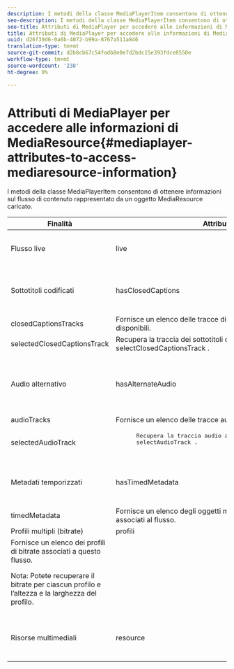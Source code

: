 ```yaml
---
description: I metodi della classe MediaPlayerItem consentono di ottenere informazioni sul flusso di contenuto rappresentato da un oggetto MediaResource caricato.
seo-description: I metodi della classe MediaPlayerItem consentono di ottenere informazioni sul flusso di contenuto rappresentato da un oggetto MediaResource caricato.
seo-title: Attributi di MediaPlayer per accedere alle informazioni di MediaResource
title: Attributi di MediaPlayer per accedere alle informazioni di MediaResource
uuid: d26f39d6-0a6b-4072-b99a-8767a511a846
translation-type: tm+mt
source-git-commit: d2b8cb67c54fadb8e0e7d2bdc15e393fdce8550e
workflow-type: tm+mt
source-wordcount: '238'
ht-degree: 0%

---
```



# Attributi di MediaPlayer per accedere alle informazioni di MediaResource{#mediaplayer-attributes-to-access-mediaresource-information}

I metodi della classe MediaPlayerItem consentono di ottenere informazioni sul flusso di contenuto rappresentato da un oggetto MediaResource caricato.

<table frame="all" colsep="1" rowsep="1" id="table_46225307CA5B4BB1869576E0B9141E38"> 
 <thead> 
  <tr rowsep="1"> 
   <th colname="1" class="entry"> Finalità </th> 
   <th colname="2" class="entry"> Attributo </th> 
   <th colname="3" class="entry"> Descrizione </th> 
  </tr> 
 </thead>
 <tbody> 
  <tr rowsep="1"> 
   <td colname="1"> Flusso live </td> 
   <td colname="2"> <span class="codeph"> live  </span> </td> 
   <td colname="3"> True se il flusso è attivo; false se è VOD. </td> 
  </tr> 
  <tr rowsep="1"> 
   <td colname="1" morerows="2"> Sottotitoli codificati </td> 
   <td colname="2"> <span class="codeph"> hasClosedCaptions  </span> </td> 
   <td colname="3"> True se sono disponibili tracce di sottotitoli codificati. </td> 
  </tr> 
  <tr rowsep="1"> 
   <td colname="2"> <span class="codeph"> closedCaptionsTracks  </span> </td> 
   <td colname="3"> Fornisce un elenco delle tracce di sottotitoli codificati disponibili. </td> 
  </tr> 
  <tr rowsep="1"> 
   <td colname="2"> <span class="codeph"> selectedClosedCaptionsTrack  </span> </td> 
   <td colname="3"> Recupera la traccia dei sottotitoli codificati selezionata con <span class="codeph"> selectClosedCaptionsTrack </span>. </td> 
  </tr> 
  <tr rowsep="1"> 
   <td colname="1" morerows="2"> Audio alternativo </td> 
   <td colname="2"> <span class="codeph"> hasAlternateAudio  </span> </td> 
   <td colname="3"> <p>True se il flusso dispone di tracce audio alternative. </p> </td> 
  </tr> 
  <tr rowsep="1"> 
   <td colname="2"> <span class="codeph"> audioTracks  </span> </td> 
   <td colname="3"> Fornisce un elenco delle tracce audio alternative disponibili. </td> 
  </tr> 
  <tr rowsep="1"> 
   <td colname="2"> <span class="codeph"> selectedAudioTrack  </span> </td> 
   <td colname="3"> 
    <pre>
      Recupera la traccia audio attualmente selezionata con 
     <span class="codeph"> selectAudioTrack </span>. 
    </pre> </td> 
  </tr> 
  <tr rowsep="1"> 
   <td colname="1" morerows="1"> Metadati temporizzati </td> 
   <td colname="2"> <span class="codeph"> hasTimedMetadata  </span> </td> 
   <td colname="3"> True se il flusso ha associato metadati temporizzati. </td> 
  </tr> 
  <tr rowsep="1"> 
   <td colname="2"> <span class="codeph"> timedMetadata  </span> </td> 
   <td colname="3"> Fornisce un elenco degli oggetti metadati temporizzati associati al flusso. </td> 
  </tr> 
  <tr rowsep="1"> 
   <td colname="1" morerows="1"> Profili multipli (bitrate) </td> 
   <td colname="2" morerows="1"> <span class="codeph"> profili  </span> </td> 
   <td colname="3"> </td> 
  </tr> 
  <tr rowsep="1"> 
   <td colname="3"> Fornisce un elenco dei profili di bitrate associati a questo flusso. <p>Nota:  Potete recuperare il bitrate per ciascun profilo e l’altezza e la larghezza del profilo. </p> </td> 
  </tr> 
  <tr rowsep="1"> 
   <td colname="1"> Risorse multimediali </td> 
   <td colname="2"> <span class="codeph"> resource  </span> </td> 
   <td colname="3"> Restituisce la risorsa multimediale associata all'elemento. </td> 
  </tr> 
 </tbody> 
</table>

